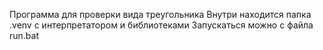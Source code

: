 Программа для проверки вида треугольника
Внутри находится папка .venv с интерпретатором и библиотеками
Запускаться можно с файла run.bat
